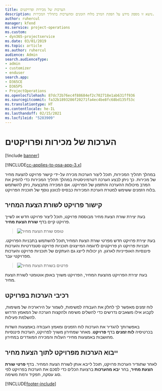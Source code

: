 ```yaml
---
title: הערכות של מכירות ופרויקטים
description: נושא זו מספק מידע על הפקת המרב מלוח הזמנים ומהערכות בתהליך המכירות.
author: ruhercul
manager: kfend
ms.service: project-operations
ms.custom:
- dyn365-projectservice
ms.date: 03/01/2019
ms.topic: article
ms.author: ruhercul
audience: Admin
search.audienceType:
- admin
- customizer
- enduser
search.app:
- D365CE
- D365PS
- ProjectOperations
ms.openlocfilehash: 87dc72b76ec4f88684ef2c702718e1ab631ff936
ms.sourcegitcommit: fa32b1893286f20271fa4ec4be8fc68bd135f53c
ms.translationtype: HT
ms.contentlocale: he-IL
ms.lasthandoff: 02/15/2021
ms.locfileid: "5283909"
---
```

# <a name="sales-estimates-and-projects"></a>הערכות של מכירות ופרויקטים

[!include [banner](../includes/psa-now-project-operations.md)]

[!INCLUDE[cc-applies-to-psa-app-3.x](../includes/cc-applies-to-psa-app-3x.md)]

במהלך תהליך המכירות, תוכל ליצור הערכות מכירה על-ידי קישור פרויקט להצעת מחיר של מכירות. כך ניתן לבצע הערכה דטרמיניסטית במהלך תהליך המכירות כדי להפיק את המרב מיכולות ההערכה והתזמון של הפרויקט. אם המכירה מתבצעת, ניתן להשתמש בלוח הזמנים ששימש למטרת הערכת המכירות כבסיס לכוונון נוסף של תוכנית הפרויקט.

## <a name="linking-a-project-to-a-quote-line"></a>קישור פרויקט לשורת הצעת המחיר

בעת יצירת שורת הצעת מחיר מבוססת פרויקט, תוכל ליצור פרויקט חדש או לשייך פרויקט קיים בדף **שורת הצעת מחיר**. 

> ![טופס שורת הצעת מחיר](media/project-8.png)
 
בעת יצירת פרויקט חדש מפרטי שורת הצעת המחיר,תוכל להשתמש בתבניות הפרויקט. תבניות פרויקט הן פרויקטים לדוגמה המייצגים תוכניות פרויקט סטנדרטיות והערכות פיננסיות האופייניות לארגון. הן יכולות לייצג גם העתקים של תוכניות פרויקט והערכות מפרויקטי עבר.

> ![פרטים בשורת הצעת מחיר](media/project-9.png)
  
בעת יצירת הפרויקט מהצעת המחיר, הפרויקט משויך באופן אוטומטי לשורת הצעת מחיר.

## <a name="components-of-estimates-in-a-project"></a>רכיבי הערכות בפרויקט

לוח זמנים מאפשר לך לחלק את העבודה למשימות, לשמור על הירארכיה של משימות, לקבוע אילו משאבים נדרשים כדי להשלים משימה ולהקצות הערכה של המאמץ הדרוש להשלמת פעילות.

באפשרותך להגדיר את הערכות לוח הזמנים ומאמץ העבודה באמצעות השדות בכרטיסיה **לוח זמנים** בדף **פרויקט**. מאחר שמחירון משויך לפרויקט, הערכות פיננסיות מחושבות באמצעות מחירי העלות והמכירה המוגדרים במחירון.

## <a name="importing-estimates-from-a-project-into-a-quote"></a>ייבוא הערכות מפרויקט לתוך הצעת מחיר

לאחר שתגדיר הערכות פרויקט, תוכל לייבא אותן לשורת הצעת המחיר. בדף **פרטי שורת הצעת מחיר**, בחר **יבא מהערכות** ברצועת הכלים כדי לסכם את הערכות בפרויקט לפי סוג עסקה, תפקיד ורמת משימה.


[!INCLUDE[footer-include](../includes/footer-banner.md)]